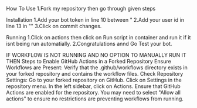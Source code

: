 How To Use
1.Fork my repository then go through given steps

Installation
1.Add your bot token in line 10 between "
2.Add your user id in line 13 in ""
3.Click on commit changes.

Running
1.Click on actions then click on Run script in container and run it if it isnt being run automatially.
2.Congratulations annd Go Test your bot.

IF WORKFLOW IS NOT RUNNING AND NO OPTION TO MANUALLY RUN IT THEN 
Steps to Enable GitHub Actions in a Forked Repository
Ensure Workflows are Present: Verify that the .github/workflows directory exists in your forked repository and contains the workflow files.
Check Repository Settings:
Go to your forked repository on GitHub.
Click on Settings in the repository menu.
In the left sidebar, click on Actions.
Ensure that GitHub Actions are enabled for the repository. You may need to select "Allow all actions" to ensure no restrictions are preventing workflows from running.
